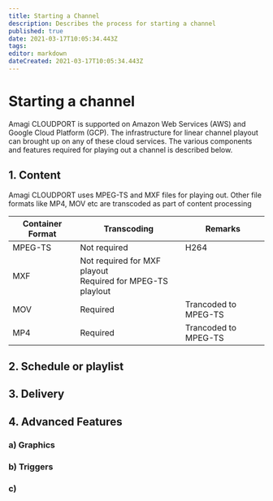```yaml
---
title: Starting a Channel
description: Describes the process for starting a channel
published: true
date: 2021-03-17T10:05:34.443Z
tags: 
editor: markdown
dateCreated: 2021-03-17T10:05:34.443Z
---
```


# Starting a channel

Amagi CLOUDPORT is supported on Amazon Web Services (AWS) and Google Cloud Platform (GCP). The infrastructure for linear channel playout can brought up on any of these cloud services. The various components and features required for playing out a channel is described below.

## 1. Content

Amagi CLOUDPORT uses MPEG-TS and MXF files for playing out. Other file formats like MP4, MOV etc are transcoded as part of content processing

| Container Format | Transcoding | Remarks|
|---|---|---|
| MPEG-TS| Not required| H264
| MXF| Not required for MXF playout<br> Required for MPEG-TS playlout| |
| MOV | Required| Trancoded to MPEG-TS|
| MP4 | Required| Trancoded to MPEG-TS|

## 2. Schedule or playlist
## 3. Delivery
## 4. Advanced Features
### a) Graphics
### b) Triggers
### c) 

